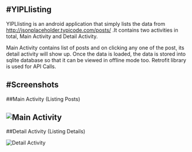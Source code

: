 #YIPLlisting
-----------------------------
YIPLlisting is an android application that simply lists the data from http://jsonplaceholder.typicode.com/posts/ .It contains two activities in total, Main Activity and Detail Activity.

Main Activity contains list of posts and on clicking any one of the post, its detail activity will show up.
Once the data is loaded, the data is stored into sqlite database so that it can be viewed in offline mode too.
Retrofit library is used for API Calls.

#Screenshots
-------------------------------
##Main Activity (Listing Posts)

![Main Activity](https://user-images.githubusercontent.com/15726965/28756218-d800e2d4-7589-11e7-9dbd-b5e73f60b820.png)
------------------------------
##Detail Activity (Listing Details)

![Detail Activity](https://user-images.githubusercontent.com/15726965/28756223-e04927da-7589-11e7-898b-17954f4af84e.png)


